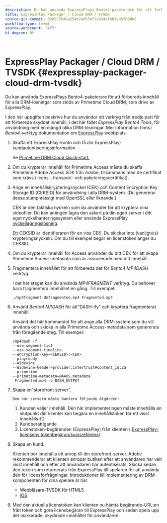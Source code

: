 ```yaml
---
description: Du kan använda ExpressPlays Bento4-paketerare för att förbereda innehåll för alla DRM-lösningar som stöds av Primetime Cloud DRM, som drivs av ExpressPlay.
title: ExpressPlay Packager / Cloud DRM / TVSDK
source-git-commit: 02ebc3548a254b2a6554f1ab34afbb3ea5f09bb8
workflow-type: tm+mt
source-wordcount: '477'
ht-degree: 0%

---
```


# ExpressPlay Packager / Cloud DRM / TVSDK {#expressplay-packager-cloud-drm-tvsdk}

Du kan använda ExpressPlays Bento4-paketerare för att förbereda innehåll för alla DRM-lösningar som stöds av Primetime Cloud DRM, som drivs av ExpressPlay.

I den här uppgiften beskrivs hur du använder ett verktyg från tredje part för att förbereda skyddat innehåll, i det här fallet *ExpressPlay Bento4 Tools*, för användning med en mängd olika DRM-lösningar. Mer information finns i *Bento4-verktyg* dokumentation om [ExpressPlay](https://www.expressplay.com/developer/) webbplats.
1. Skaffa ett ExpressPlay-konto och få din ExpressPlay-kundautentiseringsinformation.

   Se [Primetime DRM Cloud Quick-start.](../../quick-start/quick-overview.md)
1. Om du krypterar innehåll för Primetime Access måste du skaffa Primetime Adobe Access SDK från Adobe, tillsammans med de certifikat som krävs (licens-, transport- och paketeringscertifikat).
1. Ange en innehållskrypteringsnyckel (CEK) och Content Encryption Key Storage ID (CEKSID) för användning i alla DRM-system. (Du genererar dessa slumpmässigt med OpenSSL eller liknande.)

   CEK är den faktiska nyckeln som du använder för att kryptera dina videofiler. Du kan antingen lagra den säkert på din egen server i ditt eget nyckelhanteringssystem eller använda ExpressPlay [nyckellagringslösning](https://www.expressplay.com/developer/key-storage/).

   Ett CEKSID är identifieraren för en viss CEK. Du skickar inte (vanligtvis) krypteringsnyckeln. Om du till exempel begär en licenstoken anger du CEKSID.

1. Om du krypterar innehåll för Access använder du ditt CEK för att skapa Primetime Access-metadata som är associerade med ditt innehåll.

1. Fragmentera innehållet för att förbereda det för *Bento4 MP4DASH* verktyg.

   I det här steget kan du använda *MP4FRAGMENT* verktyg. Du behöver bara fragmentera innehållet en gång. Till exempel:

   ```
   ./mp4fragment Unfragmented.mp4 Fragmented.mp4
   ```

1. Använd *Bento4 MPDASH* för att&quot;DASH-ify&quot; och kryptera fragmenterat innehåll.

   Använd det här kommandot för att ange alla DRM-system som du vill använda och skicka in alla Primetime Access-metadata som genererats från föregående steg. Till exempel:

   ```
   /mp4dash -f  
   --use-segment-list  
   --use-segment-timeline  
   --encryption-key=<CEKSID>:<CEK>  
   --playready  
   --Widevine  
   --Widevine-header=provider:intertrust#content_id:2a  
   --primetime  
   --primetime-metadata=@AAXS.metadata 
    Fragmented.mp4 -o DASH_OUTPUT
   ```

1. Skapa en&quot;storefront server&quot;.

       Den här servern måste hantera följande åtgärder:
   
   1. Kunden väljer innehåll. Den här implementeringen måste innehålla en slutpunkt där klienter kan begära en innehållstoken för ett visst innehålls-ID.
   1. Kundberättigande
   1. Licenstoken-begäranden (ExpressPlay) från klienten ( [ExpressPlay-licensens tokenbegäran/svarsreferens](../../license-token-req-resp-ref/license-req-resp-overview.md))

1. Skapa en kund.

   Klienten bör innehålla ett anrop till din storefront-server. Adobe rekommenderar att klienten anropar butiken efter att användaren har valt visst innehåll och efter att användaren har autentiserats. Skicka sedan den token som returnerats från ExpressPlay till spelaren för att använda den för licensförfrågningar. Introduktioner till implementering av DRM-komponenten för dina spelare är här:

   * Webbläsare-TVSDK för HTML5
   * [iOS](../../../../programming/tvsdk-3x-ios-prog/ios-3x-drm-content-security/ios-3x-apple-fairplay-tvsdk.md)

1. Med den aktuella licenstoken kan klienten nu hämta begärande-URL:en från token och göra licensbegäran till ExpressPlay och sedan spela upp det markerade, skyddade innehållet för användaren.
